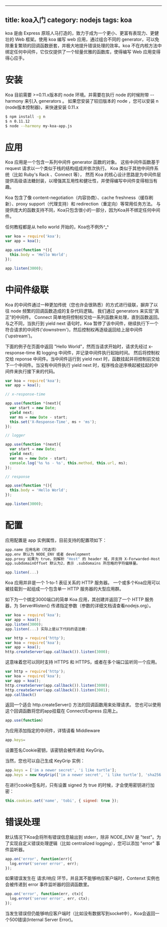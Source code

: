 
---
title:  koa入门
category: nodejs
tags: koa
---

koa 是由 Express 原班人马打造的，致力于成为一个更小、更富有表现力、更健壮的 Web 框架。使用 koa 编写 web 应用，通过组合不同的 generator，可以免除重复繁琐的回调函数嵌套，并极大地提升错误处理的效率。koa 不在内核方法中绑定任何中间件，它仅仅提供了一个轻量优雅的函数库，使得编写 Web 应用变得得心应手。
<!--more-->
# 安装

Koa 目前需要 >=0.11.x版本的 node 环境。并需要在执行 node 的时候附带 --harmony 来引入 generators 。 如果您安装了较旧版本的 node ，您可以安装 n (node版本控制器)，来快速安装 0.11.x
```bash
$ npm install -g n
$ n 0.11.12
$ node --harmony my-koa-app.js
```

# 应用

Koa 应用是一个包含一系列中间件 generator 函数的对象。 这些中间件函数基于 request 请求以一个类似于栈的结构组成并依次执行。 Koa 类似于其他中间件系统（比如 Ruby's Rack 、Connect 等）， 然而 Koa 的核心设计思路是为中间件层提供高级语法糖封装，以增强其互用性和健壮性，并使得编写中间件变得相当有趣。

Koa 包含了像 content-negotiation（内容协商）、cache freshness（缓存刷新）、proxy support（代理支持）和 redirection（重定向）等常用任务方法。 与提供庞大的函数支持不同，Koa只包含很小的一部分，因为Koa并不绑定任何中间件。

任何教程都是从 hello world 开始的，Koa也不例外^_^
```js
var koa = require('koa');
var app = koa();

app.use(function *(){
  this.body = 'Hello World';
});

app.listen(3000);
```

# 中间件级联

Koa 的中间件通过一种更加传统（您也许会很熟悉）的方式进行级联，摒弃了以往 node 频繁的回调函数造成的复杂代码逻辑。 我们通过 generators 来实现“真正”的中间件。 Connect 简单地将控制权交给一系列函数来处理，直到函数返回。 与之不同，当执行到 yield next 语句时，Koa 暂停了该中间件，继续执行下一个符合请求的中间件('downstrem')，然后控制权再逐级返回给上层中间件('upstream')。

下面的例子在页面中返回 "Hello World"，然而当请求开始时，请求先经过 x-response-time 和 logging 中间件，并记录中间件执行起始时间。 然后将控制权交给 reponse 中间件。当中间件运行到 yield next 时，函数挂起并将控制前交给下一个中间件。当没有中间件执行 yield next 时，程序栈会逆序唤起被挂起的中间件来执行接下来的代码。
```js
var koa = require('koa');
var app = koa();

// x-response-time

app.use(function *(next){
  var start = new Date;
  yield next;
  var ms = new Date - start;
  this.set('X-Response-Time', ms + 'ms');
});

// logger

app.use(function *(next){
  var start = new Date;
  yield next;
  var ms = new Date - start;
  console.log('%s %s - %s', this.method, this.url, ms);
});

// response

app.use(function *(){
  this.body = 'Hello World';
});

app.listen(3000);
```
# 配置

应用配置是 app 实例属性，目前支持的配置项如下：
```bash
app.name 应用名称（可选项）
app.env 默认为 NODE_ENV 或者 development
app.proxy 如果为 true，则解析 "Host" 的 header 域，并支持 X-Forwarded-Host
app.subdomainOffset 默认为2，表示 .subdomains 所忽略的字符偏移量。

```
```js
app.listen(...)
```
Koa 应用并非是一个 1-to-1 表征关系的 HTTP 服务器。 一个或多个Koa应用可以被挂载到一起组成一个包含单一 HTTP 服务器的大型应用群。

如下为一个绑定3000端口的简单 Koa 应用，其创建并返回了一个 HTTP 服务器，为 Server#listen() 传递指定参数（参数的详细文档请查看nodejs.org）。
```js
var koa = require('koa');
var app = koa();
app.listen(3000);
app.listen(...) 实际上是以下代码的语法糖:

var http = require('http');
var koa = require('koa');
var app = koa();
http.createServer(app.callback()).listen(3000);
```
这意味着您可以同时支持 HTTPS 和 HTTPS，或者在多个端口监听同一个应用。
```js
var http = require('http');
var koa = require('koa');
var app = koa();
http.createServer(app.callback()).listen(3000);
http.createServer(app.callback()).listen(3001);
app.callback()
```
返回一个适合 http.createServer() 方法的回调函数用来处理请求。 您也可以使用这个回调函数将您的app挂载在 Connect/Express 应用上。
```js
app.use(function)
```
为应用添加指定的中间件，详情请看 Middleware
```js
app.keys=
```
设置签名Cookie密钥，该密钥会被传递给 KeyGrip。

当然，您也可以自己生成 KeyGrip 实例：
```js
app.keys = ['im a newer secret', 'i like turtle'];
app.keys = new KeyGrip(['im a newer secret', 'i like turtle'], 'sha256');
```
在进行cookie签名时，只有设置 signed 为 true 的时候，才会使用密钥进行加密：

```js
this.cookies.set('name', 'tobi', { signed: true });
```
# 错误处理

默认情况下Koa会将所有错误信息输出到 stderr，除非 NODE_ENV 是 "test"。为了实现自定义错误处理逻辑（比如 centralized logging），您可以添加 "error" 事件监听器。
```js
app.on('error', function(err){
  log.error('server error', err);
});
```
如果错误发生在 请求/响应 环节，并且其不能够响应客户端时，Contenxt 实例也会被传递到 error 事件监听器的回调函数里。
```js
app.on('error', function(err, ctx){
  log.error('server error', err, ctx);
});
```
当发生错误但仍能够响应客户端时（比如没有数据写到socket中），Koa会返回一个500错误(Internal Server Error)。

